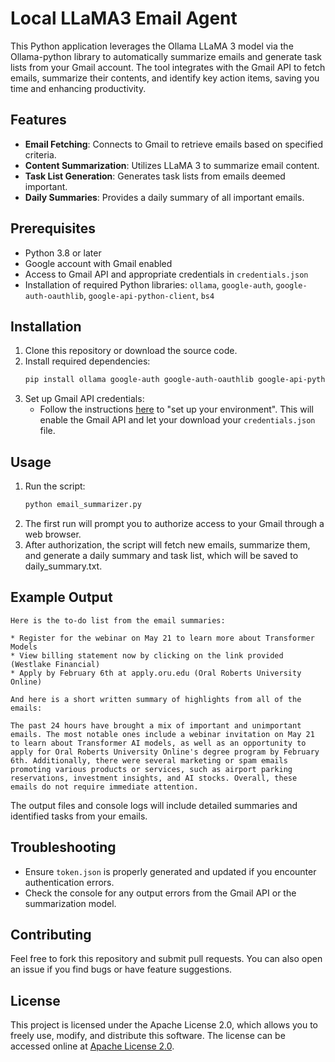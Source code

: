 # Local LLaMA3 Email Agent

This Python application leverages the Ollama LLaMA 3 model via the Ollama-python library to automatically summarize emails and generate task lists from your Gmail account. The tool integrates with the Gmail API to fetch emails, summarize their contents, and identify key action items, saving you time and enhancing productivity.

## Features

- **Email Fetching**: Connects to Gmail to retrieve emails based on specified criteria.
- **Content Summarization**: Utilizes LLaMA 3 to summarize email content.
- **Task List Generation**: Generates task lists from emails deemed important.
- **Daily Summaries**: Provides a daily summary of all important emails.

## Prerequisites

- Python 3.8 or later
- Google account with Gmail enabled
- Access to Gmail API and appropriate credentials in `credentials.json`
- Installation of required Python libraries: `ollama`, `google-auth`, `google-auth-oauthlib`, `google-api-python-client`, `bs4`

## Installation

1. Clone this repository or download the source code.
2. Install required dependencies:
   ```bash
   pip install ollama google-auth google-auth-oauthlib google-api-python-client bs4
   ```
3. Set up Gmail API credentials:
   - Follow the instructions [here](https://developers.google.com/gmail/api/quickstart/python#set_up_your_environment) to "set up your environment". This will enable the Gmail API and let your download your `credentials.json` file.

## Usage

1. Run the script:
   ```bash
   python email_summarizer.py
   ```
2. The first run will prompt you to authorize access to your Gmail through a web browser.
3. After authorization, the script will fetch new emails, summarize them, and generate a daily summary and task list, which will be saved to daily_summary.txt.

## Example Output

```
Here is the to-do list from the email summaries:

* Register for the webinar on May 21 to learn more about Transformer Models
* View billing statement now by clicking on the link provided (Westlake Financial)
* Apply by February 6th at apply.oru.edu (Oral Roberts University Online)

And here is a short written summary of highlights from all of the emails:

The past 24 hours have brought a mix of important and unimportant emails. The most notable ones include a webinar invitation on May 21 to learn about Transformer AI models, as well as an opportunity to apply for Oral Roberts University Online's degree program by February 6th. Additionally, there were several marketing or spam emails promoting various products or services, such as airport parking reservations, investment insights, and AI stocks. Overall, these emails do not require immediate attention.
```

The output files and console logs will include detailed summaries and identified tasks from your emails.

## Troubleshooting

- Ensure `token.json` is properly generated and updated if you encounter authentication errors.
- Check the console for any output errors from the Gmail API or the summarization model.

## Contributing

Feel free to fork this repository and submit pull requests. You can also open an issue if you find bugs or have feature suggestions.

## License

This project is licensed under the Apache License 2.0, which allows you to freely use, modify, and distribute this software. The license can be accessed online at [Apache License 2.0](https://www.apache.org/licenses/LICENSE-2.0).
